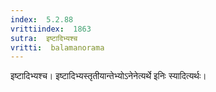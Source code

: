 ```yaml
---
index:  5.2.88
vrittiindex:  1863
sutra:  इष्टादिभ्यश्च
vritti:  balamanorama 
---
```


इष्टादिभ्यश्च। इष्टादिभ्यस्तृतीयान्तेभ्योऽनेनेत्यर्थे इनिः स्यादित्यर्थः। 

